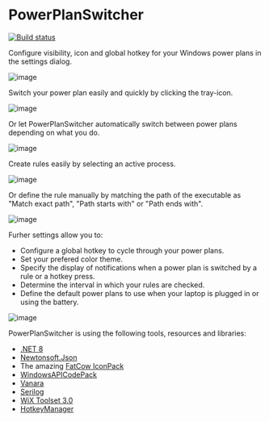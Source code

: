 # PowerPlanSwitcher

[![Build status](https://ci.appveyor.com/api/projects/status/k4umrwnp4grsp164/branch/main?svg=true)](https://ci.appveyor.com/project/SebastianBecker2/powerplanswitcher/branch/main)

Configure visibility, icon and global hotkey for your Windows power plans in the settings dialog.

![image](https://github.com/SebastianBecker2/PowerPlanSwitcher/assets/35063968/5553a7c0-ca54-41cc-bff8-b3b0b76a58ae)

Switch your power plan easily and quickly by clicking the tray-icon.

![image](https://github.com/SebastianBecker2/PowerPlanSwitcher/assets/35063968/11c841d8-c375-473e-965d-94838261f41b)

Or let PowerPlanSwitcher automatically switch between power plans depending on what you do.

![image](https://github.com/SebastianBecker2/PowerPlanSwitcher/assets/35063968/a9f6a8e8-77d9-47af-b9cf-a70cf97f2bd2)

Create rules easily by selecting an active process.

![image](https://github.com/SebastianBecker2/PowerPlanSwitcher/assets/35063968/08d490dd-b4db-4758-b539-f6fc551985cf)

Or define the rule manually by matching the path of the executable as "Match exact path", "Path starts with" or "Path ends with".

![image](https://github.com/SebastianBecker2/PowerPlanSwitcher/assets/35063968/93bb14bb-becc-4143-a79a-3ab1131bc531)

Furher settings allow you to:
- Configure a global hotkey to cycle through your power plans.
- Set your prefered color theme.
- Specify the display of notifications when a power plan is switched by a rule or a hotkey press.
- Determine the interval in which your rules are checked.
- Define the default power plans to use when your laptop is plugged in or using the battery.

![image](https://github.com/SebastianBecker2/PowerPlanSwitcher/assets/35063968/ac23edd2-fc03-446f-b43a-48fc544eda30)

PowerPlanSwitcher is using the following tools, resources and libraries:

- [.NET 8](https://learn.microsoft.com/en-us/dotnet/core/whats-new/dotnet-8)
- [Newtonsoft.Json](https://www.newtonsoft.com/json)
- The amazing [FatCow IconPack](https://www.fatcow.com/free-icons)
- [WindowsAPICodePack](https://github.com/contre/Windows-API-Code-Pack-1.1)
- [Vanara](https://github.com/dahall/Vanara)
- [Serilog](https://serilog.net/)
- [WiX Toolset 3.0](https://wixtoolset.org/)
- [HotkeyManager](https://github.com/SebastianBecker2/HotkeyManager)
